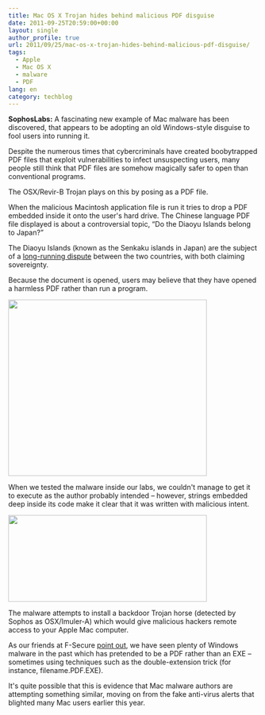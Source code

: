 ```yaml
---
title: Mac OS X Trojan hides behind malicious PDF disguise
date: 2011-09-25T20:59:00+00:00
layout: single
author_profile: true
url: 2011/09/25/mac-os-x-trojan-hides-behind-malicious-pdf-disguise/
tags:
  - Apple
  - Mac OS X
  - malware
  - PDF
lang: en
category: techblog
---
```

<div dir="ltr" trbidi="on">
  <b>SophosLabs:</b> A fascinating new example of Mac malware has been discovered, that appears to be adopting an old Windows-style disguise to fool users into running it.</p> 
  
  <p>
    Despite the numerous times that cybercriminals have created boobytrapped PDF files that exploit vulnerabilities to infect unsuspecting users, many people still think that PDF files are somehow magically safer to open than conventional programs.
  </p>
  
  <p>
    The OSX/Revir-B Trojan plays on this by posing as a PDF file.
  </p>
  
  <p>
    When the malicious Macintosh application file is run it tries to drop a PDF embedded inside it onto the user's hard drive. The Chinese language PDF file displayed is about a controversial topic, &#8220;Do the Diaoyu Islands belong to Japan?&#8221;
  </p>
  
  <p>
    The Diaoyu Islands (known as the Senkaku islands in Japan) are the subject of a <a href="http://www.bbc.co.uk/news/world-asia-pacific-11341139">long-running dispute</a> between the two countries, with both claiming sovereignty.
  </p>
  
  <p>
    Because the document is opened, users may believe that they have opened a harmless PDF rather than run a program.
  </p>
  
  <div>
    <a href="http://1.bp.blogspot.com/-WXwdCYfuu3M/Tn-Ow1rwt9I/AAAAAAAAECc/zmMDSxCQYYg/s1600/mac-malware-pdf.jpg" imageanchor="1"><img border="0" height="356" src="http://1.bp.blogspot.com/-WXwdCYfuu3M/Tn-Ow1rwt9I/AAAAAAAAECc/zmMDSxCQYYg/s400/mac-malware-pdf.jpg" width="400" /></a>
  </div>
  
  <p>
    When we tested the malware inside our labs, we couldn't manage to get it to execute as the author probably intended &#8211; however, strings embedded deep inside its code make it clear that it was written with malicious intent.
  </p>
  
  <div>
    <a href="http://4.bp.blogspot.com/-0962DWjitOw/Tn-O_E7mNsI/AAAAAAAAECg/kCNY2kHrHdk/s1600/malware-code.jpg" imageanchor="1"><img border="0" height="175" src="http://4.bp.blogspot.com/-0962DWjitOw/Tn-O_E7mNsI/AAAAAAAAECg/kCNY2kHrHdk/s400/malware-code.jpg" width="400" /></a>
  </div>
  
  <p>
    The malware attempts to install a backdoor Trojan horse (detected by Sophos as OSX/Imuler-A) which would give malicious hackers remote access to your Apple Mac computer.
  </p>
  
  <p>
    As our friends at F-Secure <a href="http://www.f-secure.com/weblog/archives/00002241.html">point out</a>, we have seen plenty of Windows malware in the past which has pretended to be a PDF rather than an EXE &#8211; sometimes using techniques such as the double-extension trick (for instance, filename.PDF.EXE).
  </p>
  
  <p>
    It's quite possible that this is evidence that Mac malware authors are attempting something similar, moving on from the fake anti-virus alerts that blighted many Mac users earlier this year.
  </p>
</div>